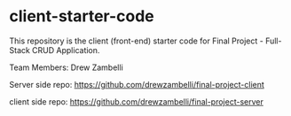 # client-starter-code

This repository is the client (front-end) starter code for Final Project - Full-Stack CRUD Application.

Team Members:
Drew Zambelli

Server side repo: https://github.com/drewzambelli/final-project-client

client side repo: https://github.com/drewzambelli/final-project-server 